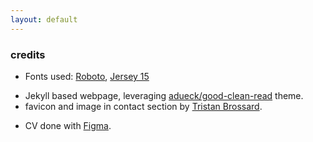 ```yaml
---
layout: default
---
```


### credits

- Fonts used: [Roboto](https://fonts.google.com/specimen/Roboto), [Jersey 15](https://fonts.google.com/specimen/Jersey+15)
<!-- * Fonts used: [Noto Sans](http://iotic.com/averia/), [Averia Serif Libre](http://iotic.com/averia/) -->
- Jekyll based webpage, leveraging [adueck/good-clean-read](https://github.com/adueck/good-clean-read) theme.
- favicon and image in contact section by [Tristan Brossard](http://tristanbrossard.vsble.me/).
<!-- - CV done with [LaTeX](https://www.latex-project.org/) and [Deedy Resume template](https://github.com/deedy/Deedy-Resume). -->
- CV done with [Figma](https://figma.com).
